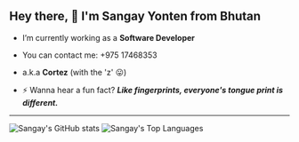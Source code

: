 ## Hey there, 👋 I'm Sangay Yonten from Bhutan

- I’m currently working as a **Software Developer**
- You can contact me: +975 17468353
- a.k.a **Cortez** (with the 'z' 😛)

- ⚡ Wanna hear a fun fact?
***Like fingerprints, everyone's tongue print is different.***

---

![Sangay's GitHub stats](https://github-readme-sangay-yonten.vercel.app/api?username=sangay-yonten&theme=vue&show_icons=true&count_private=true) ![Sangay's Top Languages](https://github-readme-sangay-yonten.vercel.app/api/top-langs/?username=sangay-yonten&layout=compact)
